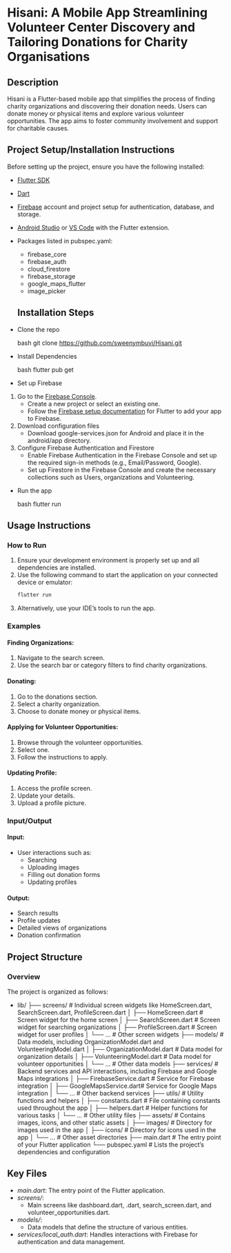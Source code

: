 # Hisani: A Mobile App Streamlining Volunteer Center Discovery and Tailoring Donations for Charity Organisations

## Description
Hisani is a Flutter-based mobile app that simplifies the process of finding charity organizations and discovering their donation needs. Users can donate money or physical items and explore various volunteer opportunities. The app aims to foster community involvement and support for charitable causes.

## Project Setup/Installation Instructions
Before setting up the project, ensure you have the following installed:
- [Flutter SDK](https://flutter.dev/docs/get-started/install)
- [Dart](https://dart.dev/get-dart)
- [Firebase](https://firebase.google.com/) account and project setup for authentication, database, and storage.
- [Android Studio](https://developer.android.com/studio) or [VS Code](https://code.visualstudio.com/) with the Flutter extension.
- Packages listed in pubspec.yaml:
  - firebase_core
  - firebase_auth
  - cloud_firestore
  - firebase_storage
  - google_maps_flutter
  - image_picker

  ## Installation Steps
  
- Clone the repo

    bash
    git clone https://github.com/sweenymbuvi/Hisani.git
    
- Install Dependencies

    bash
    flutter pub get
    
- Set up Firebase

1. Go to the [Firebase Console](https://console.firebase.google.com/).
   - Create a new project or select an existing one.
   - Follow the [Firebase setup documentation](https://firebase.flutter.dev/docs/overview) for Flutter to add your app to Firebase.
2. Download configuration files
   - Download google-services.json for Android and place it in the android/app directory.
3. Configure Firebase Authentication and Firestore
   - Enable Firebase Authentication in the Firebase Console and set up the required sign-in methods (e.g., Email/Password, Google).
   - Set up Firestore in the Firebase Console and create the necessary collections such as Users, organizations and Volunteering.

- Run the app 

    bash
    flutter run
    
## Usage Instructions

### How to Run

1. Ensure your development environment is properly set up and all dependencies are installed.
2. Use the following command to start the application on your connected device or emulator:
   ```bash
   flutter run
3. Alternatively, use your IDE’s tools to run the app.

### Examples

#### Finding Organizations:
1. Navigate to the search screen.
2. Use the search bar or category filters to find charity organizations.

#### Donating:
1. Go to the donations section.
2. Select a charity organization.
3. Choose to donate money or physical items.

#### Applying for Volunteer Opportunities:
1. Browse through the volunteer opportunities.
2. Select one.
3. Follow the instructions to apply.

#### Updating Profile:
1. Access the profile screen.
2. Update your details.
3. Upload a profile picture.
### Input/Output

#### Input:
- User interactions such as:
  - Searching
  - Uploading images
  - Filling out donation forms
  - Updating profiles

#### Output:
- Search results
- Profile updates
- Detailed views of organizations
- Donation confirmation

## Project Structure

### Overview

The project is organized as follows:

- lib/
  ├── screens/                  # Individual screen widgets like HomeScreen.dart, SearchScreen.dart, ProfileScreen.dart
  │   ├── HomeScreen.dart       # Screen widget for the home screen
  │   ├── SearchScreen.dart     # Screen widget for searching organizations
  │   ├── ProfileScreen.dart    # Screen widget for user profiles
  │   └── ...                   # Other screen widgets
  ├── models/                   # Data models, including OrganizationModel.dart and VolunteeringModel.dart
  │   ├── OrganizationModel.dart   # Data model for organization details
  │   ├── VolunteeringModel.dart   # Data model for volunteer opportunities
  │   └── ...                   # Other data models
  ├── services/                 # Backend services and API interactions, including Firebase and Google Maps integrations
  │   ├── FirebaseService.dart  # Service for Firebase integration
  │   ├── GoogleMapsService.dart# Service for Google Maps integration
  │   └── ...                   # Other backend services
  ├── utils/                    # Utility functions and helpers
  │   ├── constants.dart        # File containing constants used throughout the app
  │   ├── helpers.dart          # Helper functions for various tasks
  │   └── ...                   # Other utility files
  ├── assets/                   # Contains images, icons, and other static assets
  │   ├── images/               # Directory for images used in the app
  │   ├── icons/                # Directory for icons used in the app
  │   └── ...                   # Other asset directories
  ├── main.dart                 # The entry point of your Flutter application
  └── pubspec.yaml              # Lists the project’s dependencies and configuration


## Key Files

- *main.dart*: The entry point of the Flutter application.
- *screens/*:
  - Main screens like dashboard.dart, .dart, search_screen.dart, and volunteer_opportunities.dart.
- *models/*:
  - Data models that define the structure of various entities.
- *services/local_auth.dart*: Handles interactions with Firebase for authentication and data management.